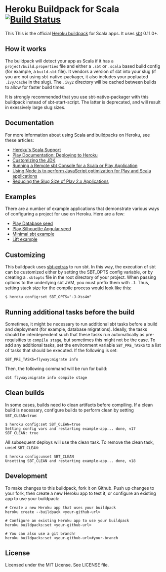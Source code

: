 Heroku Buildpack for Scala [![Build Status](https://travis-ci.org/heroku/heroku-buildpack-scala.svg?branch=master)](https://travis-ci.org/heroku/heroku-buildpack-scala)
=========================

This This is the official [Heroku buildpack](http://devcenter.heroku.com/articles/buildpacks) for Scala apps.
It uses [sbt](https://github.com/harrah/xsbt/) 0.11.0+.

How it works
-----

The buildpack will detect your app as Scala if it has a `project/build.properties` file and either a `.sbt` or `.scala` based build config (for example, a `build.sbt` file).  It vendors a version of sbt into your slug (if you are not using sbt-native-packager, it also includes your popluated `.ivy/cache` in the slug).  The `.ivy2` directory will be cached between builds to allow for faster build times.

It is strongly recommended that you use sbt-native-packager with this buildpack instead of sbt-start-script. The latter is deprecated, and will result in exessively large slug sizes. 

Documentation
------------

For more information about using Scala and buildpacks on Heroku, see these articles:

*  [Heroku's Scala Support](https://devcenter.heroku.com/articles/scala-support)
*  [Play Documentation: Deploying to Heroku](https://playframework.com/documentation/2.3.x/ProductionHeroku)
*  [Customizing the JDK](https://devcenter.heroku.com/articles/customizing-the-jdk)
*  [Running a Remote sbt Console for a Scala or Play Application ](https://devcenter.heroku.com/articles/running-a-remote-sbt-console-for-a-scala-or-play-application)
*  [Using Node.js to perform JavaScript optimization for Play and Scala applications](https://devcenter.heroku.com/articles/using-node-js-to-perform-javascript-optimization-for-play-and-scala-applications)
*  [Reducing the Slug Size of Play 2.x Applications](https://devcenter.heroku.com/articles/reducing-the-slug-size-of-play-2-x-applications)

Examples
------------

There are a number of example applications that demonstrate various ways of configuring a project for use on Heroku. Here are a few:

*  [Play Database seed](https://github.com/mkbehbehani/play-heroku-seed)
*  [Play Silhouette Angular seed](https://github.com/mohiva/play-silhouette-angular-seed)
*  [Minimal sbt example](https://github.com/kissaten/sbt-minimal-scala-sample)
*  [Lift example](https://github.com/kissaten/lift-2.5-sample)

Customizing
-----------

This buildpack uses [sbt-extras](https://github.com/paulp/sbt-extras) to run sbt.
In this way, the execution of sbt can be customized either by setting
the SBT_OPTS config variable, or by creating a `.sbtopts` file in the
root directory of your project. When passing options to the underlying
sbt JVM, you must prefix them with `-J`. Thus, setting stack size for
the compile process would look like this:

```
$ heroku config:set SBT_OPTS="-J-Xss4m"
```

Running additional tasks before the build
----------------

Sometimes, it might be necessary to run additional sbt tasks before a build and deployment (for example, database migrations). Ideally, the tasks should be interdependent such that these tasks run automatically as pre-requisities to `compile stage`, but sometimes this might not be the case. To add any additional tasks, set the environment variable `SBT_PRE_TASKS` to a list of tasks that should be executed. If the following is set:

    SBT_PRE_TASKS=flyway:migrate info
    
Then, the following command will be run for build:

    sbt flyway:migrate info compile stage
    
Clean builds
------------

In some cases, builds need to clean artifacts before compiling. If a clean build is necessary, configure builds to perform clean by setting `SBT_CLEAN=true`:

```sh-session
$ heroku config:set SBT_CLEAN=true
Setting config vars and restarting example-app... done, v17
SBT_CLEAN: true
```

All subsequent deploys will use the clean task. To remove the clean task, unset `SBT_CLEAN`:

```sh-session
$ heroku config:unset SBT_CLEAN
Unsetting SBT_CLEAN and restarting example-app... done, v18
```

Development
-------

To make changes to this buildpack, fork it on Github. Push up changes to your fork, then create a new Heroku app to test it, or configure an existing app to use your buildpack:

```
# Create a new Heroku app that uses your buildpack
heroku create --buildpack <your-github-url>

# Configure an existing Heroku app to use your buildpack
heroku buildpacks:set <your-github-url>

# You can also use a git branch!
heroku buildpacks:set <your-github-url>#your-branch
```

License
-------

Licensed under the MIT License. See LICENSE file.
